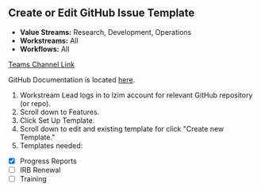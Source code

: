 ## Create or Edit GitHub Issue Template

- **Value Streams:** Research, Development, Operations
- **Workstreams:** All
- **Workflows:** All

[Teams Channel Link](https://teams.microsoft.com/l/message/19:d15133fbfb4d4c3a8c81701292b1890d@thread.skype/1667422024821?tenantId=e95f1b23-abaf-45ee-821d-b7ab251ab3bf&groupId=1db500d5-0d01-4254-af42-ad3f78bafacd&parentMessageId=1667422024821&teamName=teampsd_vha&channelName=training_workflow&createdTime=1667422024821&allowXTenantAccess=false)

GitHub Documentation is located [here](https://docs.github.com/en/communities/using-templates-to-encourage-useful-issues-and-pull-requests/configuring-issue-templates-for-your-repository).

1. Workstream Lead logs in to lzim account for relevant GitHub repository (or repo).
2. Scroll down to Features.
3. Click Set Up Template.
4. Scroll down to edit and existing template for click "Create new Template."
5. Templates needed:
- [x] Progress Reports
- [ ] IRB Renewal
- [ ] Training
